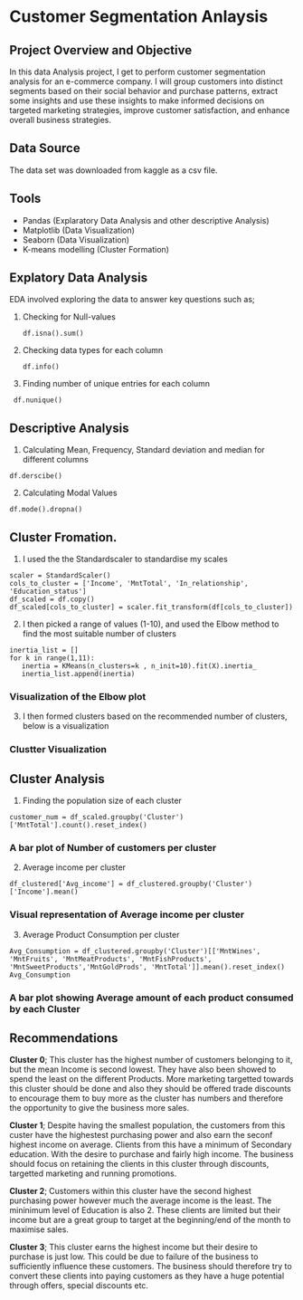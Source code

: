 # Customer Segmentation Anlaysis
## Project Overview and Objective
In this data Analysis project, I get to perform customer segmentation analysis for an e-commerce company. 
I will group customers into distinct segments based on their social behavior and purchase patterns, extract some insights 
and use these insights to make informed decisions on targeted marketing strategies, improve customer satisfaction, and enhance overall business strategies.

## Data Source
The data set was downloaded from kaggle as a csv file.

## Tools 
- Pandas (Explaratory Data Analysis and other descriptive Analysis)
- Matplotlib (Data Visualization)
- Seaborn (Data Visualization)
- K-means modelling (Cluster Formation)

## Explatory Data Analysis
EDA involved exploring the data to answer key questions such as;
1. Checking for Null-values
   ```Pandas
   df.isna().sum()
   ```
2. Checking data types for each column
     ```
   df.info()
   ```
3. Finding number of unique entries for each column
  ```Pandas
   df.nunique()
  ```
## Descriptive Analysis
1. Calculating Mean, Frequency, Standard deviation and median for different columns
```Pandas
df.derscibe()
```
2. Calculating Modal Values
```Pandas
df.mode().dropna()
```
## Cluster Fromation.
1. I used the the Standardscaler to standardise my scales   
```from sklearn.preprocessing import StandardScaler
scaler = StandardScaler()
cols_to_cluster = ['Income', 'MntTotal', 'In_relationship', 'Education_status']
df_scaled = df.copy()
df_scaled[cols_to_cluster] = scaler.fit_transform(df[cols_to_cluster])
```
2. I then picked a range of values (1-10), and used the Elbow method to find the most suitable number of clusters
 ```X = df_scaled[cols_to_cluster]
inertia_list = []
for k in range(1,11):
    inertia = KMeans(n_clusters=k , n_init=10).fit(X).inertia_
    inertia_list.append(inertia)
```
### Visualization of the Elbow plot



3. I then formed clusters based on the recommended number of clusters, below is a visualization
### Clustter Visualization



## Cluster Analysis
1. Finding the population size of each cluster
```
customer_num = df_scaled.groupby('Cluster')['MntTotal'].count().reset_index()
```
### A bar plot of Number of customers per cluster





2. Average income per cluster
```
df_clustered['Avg_income'] = df_clustered.groupby('Cluster')['Income'].mean()
```
### Visual representation of Average income per cluster





3. Average Product Consumption per cluster
```
Avg_Consumption = df_clustered.groupby('Cluster')[['MntWines', 'MntFruits', 'MntMeatProducts', 'MntFishProducts', 'MntSweetProducts','MntGoldProds', 'MntTotal']].mean().reset_index()
Avg_Consumption
```
### A bar plot showing Average amount of each product consumed by each Cluster




## Recommendations
**Cluster 0**; This cluster has the highest number of customers belonging to it, but the mean Income is second lowest. They have also been showed to spend the least on the different Products. More marketing targetted towards this cluster should be done and also they should be offered trade discounts to encourage them to buy more as the cluster has numbers and therefore the opportunity to give the business more sales.

**Cluster 1**; Despite having the smallest population, the customers from this custer have the highestest purchasing power and also earn the seconf highest income on average. Clients from this have a minimum of Secondary education. With the desire to purchase and fairly high income. The business should focus on retaining the clients in this cluster through discounts, targetted marketing and running promotions.

**Cluster 2**; Customers within this cluster have the second highest purchasing power however much the average income is the least. The mininimum level of Education is also 2. These clients are limited but their income but are a great group to target at the beginning/end of the month to maximise sales.

**Cluster 3**; This cluster earns the highest income but their desire to purchase is just low. This could be due to failure of the business to sufficiently influence these customers. The business should therefore try to convert these clients into paying customers as they have a huge potential through offers, special discounts etc.




  
